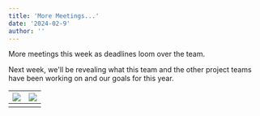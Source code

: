 ```yaml
---
title: 'More Meetings...'
date: '2024-02-9'
author: ''
---
```


More meetings this week as deadlines loom over the team. 

Next week, we'll be revealing what this team and the other project teams have been working on and our goals for this year. 


| ![](/more_meetings/1.jpeg) | ![](/more_meetings/2.jpeg) | 
| :--------------------------------------------: | :--------------------------------------------: |
|                                                |                                                |